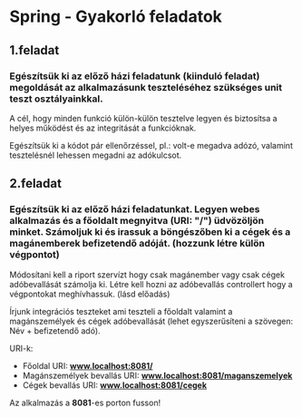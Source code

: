# Spring - Gyakorló feladatok

## 1.feladat

### Egészítsük ki az előző házi feladatunk (kiinduló feladat) megoldását az alkalmazásunk teszteléséhez szükséges unit teszt osztályainkkal. 

A cél, hogy minden funkció külön-külön tesztelve legyen és biztosítsa a helyes működést és az integritását a funkcióknak.

Egészítsük ki a kódot pár ellenőrzéssel, pl.: volt-e megadva adózó, valamint tesztelésnél lehessen megadni az adókulcsot.


## 2.feladat

### Egészítsük ki az előző házi feladatunkat. Legyen webes alkalmazás és a főoldalt megnyitva (URI: "/") üdvözöljön minket. Számoljuk ki és irassuk a böngészőben ki a cégek és a magánemberek befizetendő adóját. (hozzunk létre külön végpontot)

Módosítani kell a riport szervízt hogy csak magánember vagy csak cégek adóbevallását számolja ki.
Létre kell hozni az adóbevallás controllert hogy a végpontokat meghívhassuk. (lásd előadás)

Írjunk integrációs teszteket ami teszteli a főoldalt valamint a magánszemélyek és cégek adóbevallását (lehet egyszerűsíteni a szövegen: Név + befizetendő adó).

URI-k:
- Főoldal URI: **www.localhost:8081/**
- Magánszemélyek bevallás URI: **www.localhost:8081/maganszemelyek**
- Cégek bevallás URI: **www.localhost:8081/cegek**

Az alkalmazás a **8081**-es porton fusson!